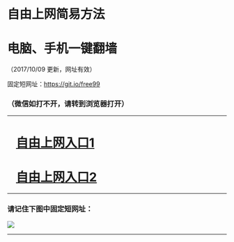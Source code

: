 ﻿# 自由上网简易方法

# 电脑、手机一键翻墙

（2017/10/09 更新，网址有效）

固定短网址：https://git.io/free99

### （微信如打不开，请转到浏览器打开）


***





# &nbsp;&nbsp; <a href="http://ft2781721220.fwq-tz-1001.info/fwqtz01.html?t=10090011354 " target="_blank">自由上网入口1</a>
# &nbsp;&nbsp; <a href="http://ft3186127733.fwq-tz-1002.info/fwqtz02.html?t=100900131923 " target="_blank">自由上网入口2</a>
***

### 请记住下图中固定短网址：

<img src="https://s3-us-west-2.amazonaws.com/fwq-1001/yjfq-20170905okok.png" /> 


***

